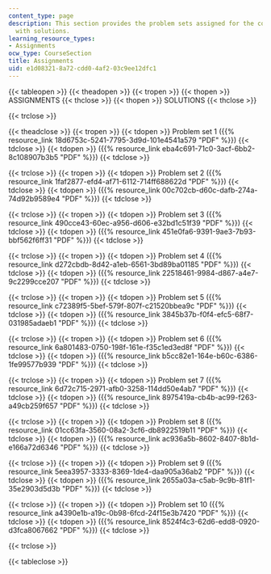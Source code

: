```yaml
---
content_type: page
description: This section provides the problem sets assigned for the course along
  with solutions.
learning_resource_types:
- Assignments
ocw_type: CourseSection
title: Assignments
uid: e1d08321-8a72-cdd0-4af2-03c9ee12dfc1
---
```


{{< tableopen >}}
{{< theadopen >}}
{{< tropen >}}
{{< thopen >}}
ASSIGNMENTS
{{< thclose >}}
{{< thopen >}}
SOLUTIONS
{{< thclose >}}

{{< trclose >}}

{{< theadclose >}}
{{< tropen >}}
{{< tdopen >}}
Problem set 1 ({{% resource_link 18d6753c-5241-7795-3d9d-101e4541a579 "PDF" %}})
{{< tdclose >}}
{{< tdopen >}}
({{% resource_link eba4c691-71c0-3acf-6bb2-8c108907b3b5 "PDF" %}})
{{< tdclose >}}

{{< trclose >}}
{{< tropen >}}
{{< tdopen >}}
Problem set 2 ({{% resource_link 1faf2877-efd4-af71-6112-714ff688622d "PDF" %}})
{{< tdclose >}}
{{< tdopen >}}
({{% resource_link 00c702cb-d60c-dafb-274a-74d92b9589e4 "PDF" %}})
{{< tdclose >}}

{{< trclose >}}
{{< tropen >}}
{{< tdopen >}}
Problem set 3 ({{% resource_link 490cce43-60ec-a956-d606-e32bd1c51f39 "PDF" %}})
{{< tdclose >}}
{{< tdopen >}}
({{% resource_link 451e0fa6-9391-9ae3-7b93-bbf562f6ff31 "PDF" %}})
{{< tdclose >}}

{{< trclose >}}
{{< tropen >}}
{{< tdopen >}}
Problem set 4 ({{% resource_link d272cbdb-8d42-a1eb-6561-3bd89ba01185 "PDF" %}})
{{< tdclose >}}
{{< tdopen >}}
({{% resource_link 22518461-9984-d867-a4e7-9c2299cce207 "PDF" %}})
{{< tdclose >}}

{{< trclose >}}
{{< tropen >}}
{{< tdopen >}}
Problem set 5 ({{% resource_link c72389f5-5bef-579f-807f-c21520bbea9c "PDF" %}})
{{< tdclose >}}
{{< tdopen >}}
({{% resource_link 3845b37b-f0f4-efc5-68f7-031985adaeb1 "PDF" %}})
{{< tdclose >}}

{{< trclose >}}
{{< tropen >}}
{{< tdopen >}}
Problem set 6 ({{% resource_link 6a801483-0750-198f-161e-f35c1ed3ed8f "PDF" %}})
{{< tdclose >}}
{{< tdopen >}}
({{% resource_link b5cc82e1-164e-b60c-6386-1fe99577b939 "PDF" %}})
{{< tdclose >}}

{{< trclose >}}
{{< tropen >}}
{{< tdopen >}}
Problem set 7 ({{% resource_link 6d72c715-2971-afb0-3258-114dd50e4ab7 "PDF" %}})
{{< tdclose >}}
{{< tdopen >}}
({{% resource_link 8975419a-cb4b-ac99-f263-a49cb259f657 "PDF" %}})
{{< tdclose >}}

{{< trclose >}}
{{< tropen >}}
{{< tdopen >}}
Problem set 8 ({{% resource_link 01cc63fa-3560-08a2-3cf6-db8922519b11 "PDF" %}})
{{< tdclose >}}
{{< tdopen >}}
({{% resource_link ac936a5b-8602-8407-8b1d-e166a72d6346 "PDF" %}})
{{< tdclose >}}

{{< trclose >}}
{{< tropen >}}
{{< tdopen >}}
Problem set 9 ({{% resource_link 5eea3957-3333-8369-1de4-daa905a36ab2 "PDF" %}})
{{< tdclose >}}
{{< tdopen >}}
({{% resource_link 2655a03a-c5ab-9c9b-81f1-35e2903d5d3b "PDF" %}})
{{< tdclose >}}

{{< trclose >}}
{{< tropen >}}
{{< tdopen >}}
Problem set 10 ({{% resource_link a4390e1b-a19c-0b98-6fcd-24f15e3b7420 "PDF" %}})
{{< tdclose >}}
{{< tdopen >}}
({{% resource_link 8524f4c3-62d6-edd8-0920-d3fca8067662 "PDF" %}})
{{< tdclose >}}

{{< trclose >}}

{{< tableclose >}}